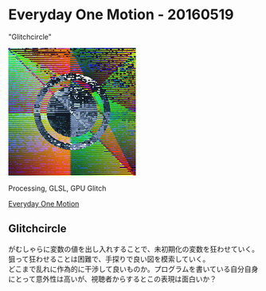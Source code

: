 # Everyday One Motion - 20160519  

"Glitchcircle"  

![](20160519.gif)  

Processing, GLSL, GPU Glitch  

[Everyday One Motion](http://motions.work/motion/225)  

## Glitchcircle

がむしゃらに変数の値を出し入れすることで、未初期化の変数を狂わせていく。狙って狂わせることは困難で、手探りで良い図を模索していく。  
どこまで乱れに作為的に干渉して良いものか。プログラムを書いている自分自身にとって意外性は高いが、視聴者からするとこの表現は面白いか？  
